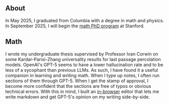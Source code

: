 ## About
In May 2025, I graduated from Columbia with a degree in math and physics. In September 2025, I will begin the [math PhD program](https://mathematics.stanford.edu/academics/graduate-students/phd-program) at Stanford. 

## Math
I wrote my undergraduate thesis supervised by Professor Ivan Corwin on some Kardar-Parisi-Zhang universality results for last passage percolation models. OpenAI's GPT-5 seems to have a lower hallucination rate and to be less of a sycophant than previous LLMs. As such, I have found it a useful companion in learning and writing math. When I type up notes, I often run sections of them through GPT-5. When I get the stamp of approval, I become more confident that the sections are free of typos or obvious technical errors. With this in mind, I built an [in-browser](jameshstephens.net/editor) editor that lets me write markdown and get GPT-5's opinion on my writing side-by-side. 

